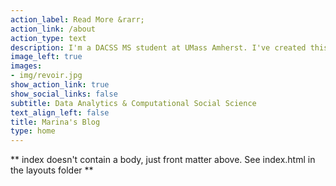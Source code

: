 ```yaml
---
action_label: Read More &rarr;
action_link: /about
action_type: text
description: I'm a DACSS MS student at UMass Amherst. I've created this site to get blog posts   up and running for my Text as Data class. I'll be sharing my progress as I work through a text  project that explores the way various stakeholders interact with the Federal Communications     Commission
image_left: true
images:
- img/revoir.jpg
show_action_link: true
show_social_links: false
subtitle: Data Analytics & Computational Social Science
text_align_left: false
title: Marina's Blog
type: home
---
```


** index doesn't contain a body, just front matter above.
See index.html in the layouts folder **
